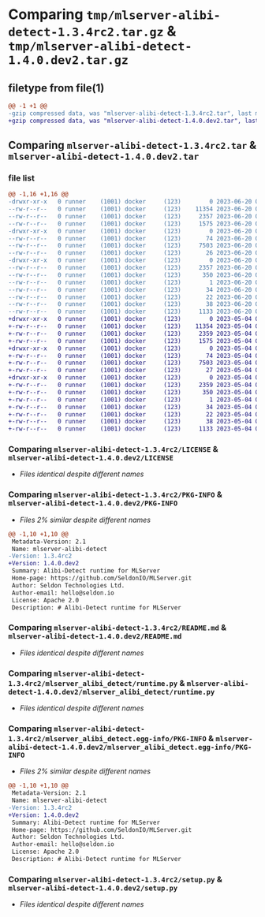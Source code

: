 # Comparing `tmp/mlserver-alibi-detect-1.3.4rc2.tar.gz` & `tmp/mlserver-alibi-detect-1.4.0.dev2.tar.gz`

## filetype from file(1)

```diff
@@ -1 +1 @@
-gzip compressed data, was "mlserver-alibi-detect-1.3.4rc2.tar", last modified: Tue Jun 20 09:09:27 2023, max compression
+gzip compressed data, was "mlserver-alibi-detect-1.4.0.dev2.tar", last modified: Thu May  4 09:30:37 2023, max compression
```

## Comparing `mlserver-alibi-detect-1.3.4rc2.tar` & `mlserver-alibi-detect-1.4.0.dev2.tar`

### file list

```diff
@@ -1,16 +1,16 @@
-drwxr-xr-x   0 runner    (1001) docker     (123)        0 2023-06-20 09:09:27.498269 mlserver-alibi-detect-1.3.4rc2/
--rw-r--r--   0 runner    (1001) docker     (123)    11354 2023-06-20 09:08:48.000000 mlserver-alibi-detect-1.3.4rc2/LICENSE
--rw-r--r--   0 runner    (1001) docker     (123)     2357 2023-06-20 09:09:27.498269 mlserver-alibi-detect-1.3.4rc2/PKG-INFO
--rw-r--r--   0 runner    (1001) docker     (123)     1575 2023-06-20 09:08:48.000000 mlserver-alibi-detect-1.3.4rc2/README.md
-drwxr-xr-x   0 runner    (1001) docker     (123)        0 2023-06-20 09:09:27.498269 mlserver-alibi-detect-1.3.4rc2/mlserver_alibi_detect/
--rw-r--r--   0 runner    (1001) docker     (123)       74 2023-06-20 09:08:48.000000 mlserver-alibi-detect-1.3.4rc2/mlserver_alibi_detect/__init__.py
--rw-r--r--   0 runner    (1001) docker     (123)     7503 2023-06-20 09:08:48.000000 mlserver-alibi-detect-1.3.4rc2/mlserver_alibi_detect/runtime.py
--rw-r--r--   0 runner    (1001) docker     (123)       26 2023-06-20 09:08:48.000000 mlserver-alibi-detect-1.3.4rc2/mlserver_alibi_detect/version.py
-drwxr-xr-x   0 runner    (1001) docker     (123)        0 2023-06-20 09:09:27.498269 mlserver-alibi-detect-1.3.4rc2/mlserver_alibi_detect.egg-info/
--rw-r--r--   0 runner    (1001) docker     (123)     2357 2023-06-20 09:09:27.000000 mlserver-alibi-detect-1.3.4rc2/mlserver_alibi_detect.egg-info/PKG-INFO
--rw-r--r--   0 runner    (1001) docker     (123)      350 2023-06-20 09:09:27.000000 mlserver-alibi-detect-1.3.4rc2/mlserver_alibi_detect.egg-info/SOURCES.txt
--rw-r--r--   0 runner    (1001) docker     (123)        1 2023-06-20 09:09:27.000000 mlserver-alibi-detect-1.3.4rc2/mlserver_alibi_detect.egg-info/dependency_links.txt
--rw-r--r--   0 runner    (1001) docker     (123)       34 2023-06-20 09:09:27.000000 mlserver-alibi-detect-1.3.4rc2/mlserver_alibi_detect.egg-info/requires.txt
--rw-r--r--   0 runner    (1001) docker     (123)       22 2023-06-20 09:09:27.000000 mlserver-alibi-detect-1.3.4rc2/mlserver_alibi_detect.egg-info/top_level.txt
--rw-r--r--   0 runner    (1001) docker     (123)       38 2023-06-20 09:09:27.498269 mlserver-alibi-detect-1.3.4rc2/setup.cfg
--rw-r--r--   0 runner    (1001) docker     (123)     1133 2023-06-20 09:08:48.000000 mlserver-alibi-detect-1.3.4rc2/setup.py
+drwxr-xr-x   0 runner    (1001) docker     (123)        0 2023-05-04 09:30:37.811358 mlserver-alibi-detect-1.4.0.dev2/
+-rw-r--r--   0 runner    (1001) docker     (123)    11354 2023-05-04 09:29:58.000000 mlserver-alibi-detect-1.4.0.dev2/LICENSE
+-rw-r--r--   0 runner    (1001) docker     (123)     2359 2023-05-04 09:30:37.811358 mlserver-alibi-detect-1.4.0.dev2/PKG-INFO
+-rw-r--r--   0 runner    (1001) docker     (123)     1575 2023-05-04 09:29:58.000000 mlserver-alibi-detect-1.4.0.dev2/README.md
+drwxr-xr-x   0 runner    (1001) docker     (123)        0 2023-05-04 09:30:37.811358 mlserver-alibi-detect-1.4.0.dev2/mlserver_alibi_detect/
+-rw-r--r--   0 runner    (1001) docker     (123)       74 2023-05-04 09:29:58.000000 mlserver-alibi-detect-1.4.0.dev2/mlserver_alibi_detect/__init__.py
+-rw-r--r--   0 runner    (1001) docker     (123)     7503 2023-05-04 09:29:58.000000 mlserver-alibi-detect-1.4.0.dev2/mlserver_alibi_detect/runtime.py
+-rw-r--r--   0 runner    (1001) docker     (123)       27 2023-05-04 09:29:58.000000 mlserver-alibi-detect-1.4.0.dev2/mlserver_alibi_detect/version.py
+drwxr-xr-x   0 runner    (1001) docker     (123)        0 2023-05-04 09:30:37.811358 mlserver-alibi-detect-1.4.0.dev2/mlserver_alibi_detect.egg-info/
+-rw-r--r--   0 runner    (1001) docker     (123)     2359 2023-05-04 09:30:37.000000 mlserver-alibi-detect-1.4.0.dev2/mlserver_alibi_detect.egg-info/PKG-INFO
+-rw-r--r--   0 runner    (1001) docker     (123)      350 2023-05-04 09:30:37.000000 mlserver-alibi-detect-1.4.0.dev2/mlserver_alibi_detect.egg-info/SOURCES.txt
+-rw-r--r--   0 runner    (1001) docker     (123)        1 2023-05-04 09:30:37.000000 mlserver-alibi-detect-1.4.0.dev2/mlserver_alibi_detect.egg-info/dependency_links.txt
+-rw-r--r--   0 runner    (1001) docker     (123)       34 2023-05-04 09:30:37.000000 mlserver-alibi-detect-1.4.0.dev2/mlserver_alibi_detect.egg-info/requires.txt
+-rw-r--r--   0 runner    (1001) docker     (123)       22 2023-05-04 09:30:37.000000 mlserver-alibi-detect-1.4.0.dev2/mlserver_alibi_detect.egg-info/top_level.txt
+-rw-r--r--   0 runner    (1001) docker     (123)       38 2023-05-04 09:30:37.811358 mlserver-alibi-detect-1.4.0.dev2/setup.cfg
+-rw-r--r--   0 runner    (1001) docker     (123)     1133 2023-05-04 09:29:58.000000 mlserver-alibi-detect-1.4.0.dev2/setup.py
```

### Comparing `mlserver-alibi-detect-1.3.4rc2/LICENSE` & `mlserver-alibi-detect-1.4.0.dev2/LICENSE`

 * *Files identical despite different names*

### Comparing `mlserver-alibi-detect-1.3.4rc2/PKG-INFO` & `mlserver-alibi-detect-1.4.0.dev2/PKG-INFO`

 * *Files 2% similar despite different names*

```diff
@@ -1,10 +1,10 @@
 Metadata-Version: 2.1
 Name: mlserver-alibi-detect
-Version: 1.3.4rc2
+Version: 1.4.0.dev2
 Summary: Alibi-Detect runtime for MLServer
 Home-page: https://github.com/SeldonIO/MLServer.git
 Author: Seldon Technologies Ltd.
 Author-email: hello@seldon.io
 License: Apache 2.0
 Description: # Alibi-Detect runtime for MLServer
```

### Comparing `mlserver-alibi-detect-1.3.4rc2/README.md` & `mlserver-alibi-detect-1.4.0.dev2/README.md`

 * *Files identical despite different names*

### Comparing `mlserver-alibi-detect-1.3.4rc2/mlserver_alibi_detect/runtime.py` & `mlserver-alibi-detect-1.4.0.dev2/mlserver_alibi_detect/runtime.py`

 * *Files identical despite different names*

### Comparing `mlserver-alibi-detect-1.3.4rc2/mlserver_alibi_detect.egg-info/PKG-INFO` & `mlserver-alibi-detect-1.4.0.dev2/mlserver_alibi_detect.egg-info/PKG-INFO`

 * *Files 2% similar despite different names*

```diff
@@ -1,10 +1,10 @@
 Metadata-Version: 2.1
 Name: mlserver-alibi-detect
-Version: 1.3.4rc2
+Version: 1.4.0.dev2
 Summary: Alibi-Detect runtime for MLServer
 Home-page: https://github.com/SeldonIO/MLServer.git
 Author: Seldon Technologies Ltd.
 Author-email: hello@seldon.io
 License: Apache 2.0
 Description: # Alibi-Detect runtime for MLServer
```

### Comparing `mlserver-alibi-detect-1.3.4rc2/setup.py` & `mlserver-alibi-detect-1.4.0.dev2/setup.py`

 * *Files identical despite different names*

